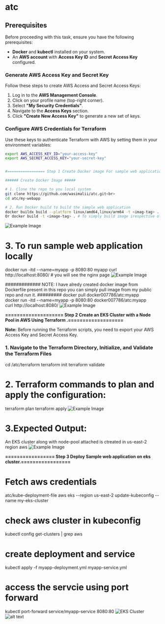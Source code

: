 # atc

## Prerequisites  

Before proceeding with this task, ensure you have the following prerequisites:  

- **Docker** and **kubectl** installed on your system.  
- An **AWS account** with **Access Key ID** and **Secret Access Key** configured.  

### Generate AWS Access Key and Secret Key  

Follow these steps to create AWS Access and Secret Access Keys:  

1. Log in to the **AWS Management Console**.  
2. Click on your profile name (top-right corner).  
3. Select **"My Security Credentials"**.  
4. Navigate to the **Access Keys** section.  
5. Click **"Create New Access Key"** to generate a new set of keys.  

### Configure AWS Credentials for Terraform  

Use these keys to authenticate Terraform with AWS by setting them in your environment variables:  

```sh
export AWS_ACCESS_KEY_ID="your-access-key"
export AWS_SECRET_ACCESS_KEY="your-secret-key"


#================= Step 1 Create Docker image For sample web application.======================

###### Create Docker Image #####

# 1. Clone the repo to you local system
git clone https://github.com/wasimalii/atc.git<br>
cd atc/my-webapp

# 2. Run Docker build to build the sample web application
docker buildx build --platform linux/amd64,linux/arm64 -t <imag-tag> .    # Note: I am using macOS, so I include the platform flag to ensure that my image runs on both platforms.
Or docker build -t <image-tag> . # To simply build image irespective of platform
```
![Example Image](images/img1.png)

# 3. To run sample web application locally
 docker run -itd --name=myapp -p 8080:80 myapp
 curl http://localhost:8080/  # you will see the nginx page 
![Example Image](images/img2.png)

############# NOTE: I have alredy created docker image from Dockerfile present in this repo you can simply pull image from my public repo and run it. #########
docker pull docker007786/atc:myapp<br>
docker run -itd --name=myapp -p 8080:80 docker007786/atc:myapp<br>
curl http://localhost:8080/
![Example Image](images/img7.png)
 



**==================== Step 2 Create an EKS Cluster with a Node Pool in AWS Using Terraform  .===================**

**Note:** Before running the Terraform scripts, you need to export your AWS Access Key and Secret Access Key.  

### 1. Navigate to the Terraform Directory, Initialize, and Validate the Terraform Files  
cd /atc/terraform
terraform init
terraform validate


# 2. Terraform commands to plan and apply the configuration:
terraform plan
terraform apply
![Example Image](images/img5.png)


# 3.Expected Output: 
An EKS cluster along with node-pool attached is ctreated in us-east-2 region aws
![Example Image](images/img8.png)


**================= Step 3 Deploy Sample web application on eks cluster.=================**<br>

# Fetch aws credentials
atc/kube-deployment-file
aws eks --region us-east-2 update-kubeconfig --name my-eks-cluster


#  check aws cluster in kubeconfig
kubectl config get-clusters | grep aws

# create deployment and service 
kubectl apply -f myapp-deployment.yml myapp-service.yml

# access the servcie using port forward 
kubectl port-forward service/myapp-service 8080:80
![EKS Cluster](https://raw.githubusercontent.com/wasimalii/atc/images/img8.png)
![alt text](https://github.com/wasimalii/atc/blob/main/images/img8.png)




